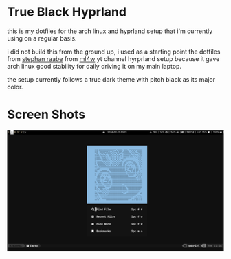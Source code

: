 # True Black Hyprland

this is my dotfiles for the arch linux and hyprland setup that i'm currently using on a regular basis.

i did not build this from the ground up, i used as a starting point the dotfiles from [stephan raabe](https://gitlab.com/stephan-raabe/dotfiles) from [ml4w](https://www.youtube.com/@mylinuxforwork) yt channel hyrprland setup because it gave arch linux good stability for daily driving it on my main laptop.

the setup currently follows a true dark theme with pitch black as its major color.

# Screen Shots
![screenshot-'](/screenshots/screenshot-20240213-032110.png?raw=true)

